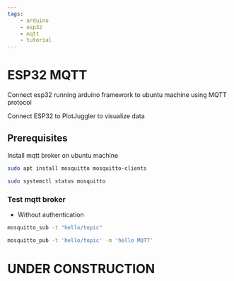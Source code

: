 ```yaml
---
tags:
    - arduino
    - esp32
    - mqtt
    - tutorial
---
```


# ESP32 MQTT
Connect esp32 running arduino framework to ubuntu machine using MQTT protocol

Connect ESP32 to PlotJuggler to visualize data

## Prerequisites
Install mqtt broker on ubuntu machine

```bash
sudo apt install mosquitto mosquitto-clients
```

```bash
sudo systemctl status mosquitto
```
### Test mqtt broker
- Without authentication

```bash title="terminal 1, subscriber"
mosquitto_sub -t "hello/topic"
```

```bash title="terminal 2, publisher"
mosquitto_pub -t 'hello/topic' -m 'hello MQTT'
```


# UNDER CONSTRUCTION